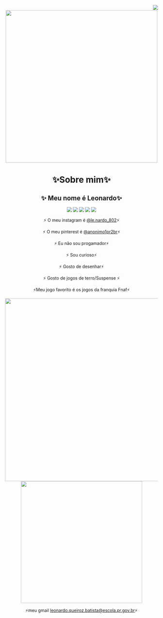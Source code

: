  <div align="center">  
  <img align="right" src="https://komarev.com/ghpvc/?username=LeonQ01&color=ff69b4"><br>   

 <td><img src="https://media1.tenor.com/m/JHPSRMwQkCAAAAAC/elmo-hell.gif" align="center"width="500"> </td>
 

 
# ✨Sobre mim✨
  ## ✨ Meu nome é Leonardo✨  
  
 <a href="https://steamcommunity.com/profiles/76561199736834109/" target="_blank"><img src="https://img.shields.io/badge/Steam-000000?style=for-the-badge&logo=steam&logoColor=white" target="_blank"></a>
 <a href="https://www.instagram.com/le.onardo_802/" target="_blank"><img src="https://img.shields.io/badge/-Instagram-%23E4405F?style=for-the-badge&logo=instagram&logoColor=white" target="_blank"></a>
 <a href="https://github.com/LeonQ01" target="_blank"><img src="https://img.shields.io/badge/GitHub-100000?style=for-the-badge&logo=github&logoColor=white" target="_blank"></a>
  <a href = "https://br.pinterest.com/anonimo1pr2br/"><img src="https://img.shields.io/badge/-pinterest-%23E4405F?style=for-the-badge&logo=pinterest&logoColor=white" target="_red"></a>
   <a href = "https://outlook.live.com/mail/0/deeplink/compose?mailtouri=mailto%3Aleonardo.queiroz.batista%40escola.pr.gov.br"><img src="https://img.shields.io/badge/-Gmail-%23333?style=for-the-badge&logo=gmail&logoColor=white" target="_blank"></a>


   
 ⚡ O meu instagram é [@le.nardo_802](https://www.instagram.com/le.onardo_802/)⚡ 
 
  ⚡ O meu pinterest é [@anonimo1pr2br](https://br.pinterest.com/anonimo1pr2br/_profile/)⚡ 
  

⚡ Eu não sou progamador⚡

   ⚡ Sou curioso⚡ 
   
⚡ Gosto de desenhar⚡

⚡ Gosto de jogos de terro/Suspense ⚡

⚡Meu jogo favorito é os jogos da franquia Fnaf⚡







 <td><img src="https://media1.tenor.com/m/GoXnaLujI14AAAAC/foxy-the-rock.gif" align="center" src="Welcome.png" width="600"> </td> <td><img src="https://media1.tenor.com/m/Et8ofT6Ng8AAAAAC/bruh-fnaf.gif" align="center" src="Welcome.png" width="400"> </td>

   ⚡meu gmail  [leonardo.queiroz.batista@escola.pr.gov.br](https://mail.google.com/mail/u/1/#inbox?compose=new)⚡
  



